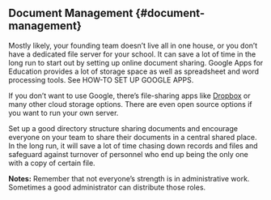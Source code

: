 ## Document Management {#document-management}

Mostly likely, your founding team doesn’t live all in one house, or you don’t have a dedicated file server for your school. It can save a lot of time in the long run to start out by setting up online document sharing. Google Apps for Education provides a lot of storage space as well as spreadsheet and word processing tools. See HOW-TO SET UP GOOGLE APPS.

If you don’t want to use Google, there’s file-sharing apps like [Dropbox](https://www.dropbox.com/) or many other cloud storage options. There are even open source options if you want to run your own server.

Set up a good directory structure sharing documents and encourage everyone on your team to share their documents in a central shared place. In the long run, it will save a lot of time chasing down records and files and safeguard against turnover of personnel who end up being the only one with a copy of certain file.

**Notes:** Remember that not everyone’s strength is in administrative work. Sometimes a good administrator can distribute those roles.